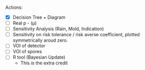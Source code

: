 Actions:

- [x] Decision Tree + Diagram
- [ ] Real p - (µ)
- [ ] Sensitivity Analysis (Rain, Mold, Indication)
- [ ] Sensitivity on risk tolerance / risk averse coefficient, plotted symmetrically aroud zero.
- [ ] VOI of detector
- [ ] VOI of spores
- [ ] R tool (Bayesian Update)
  - This *is* the extra credit
